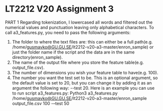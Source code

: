 # LT2212 V20 Assignment 3


PART 1
Regarding tokenization, I lowercased all words and filtered out the numerical values and punctuation leaving only alphabetical characters. 
To call a3_features.py, you need to pass the following arguments:
1)	The folder to where the text files are: this can either be a full path(e.g. /home/gusmavko@GU.GU.SE/lt2212-v20-a3-master/enron_sample) or just the folder name if the script and the data are in the same directory(enron_sample).
2)	The name of the output file where you store the feature table(e.g. output_file.csv).
3)	The number of dimensions you wish your feature table to have(e.g. 100).
4)	The number you want the test set to be. This is an optional argument, so the default value is set to 20, but you can change it by adding it as an argument the following way: --test 20.
Here is an example you can use to run script a3_features.py:
Python3 a3_features.py /home/gusmavko@GU.GU.SE/lt2212-v20-a3-master/enron_sample output_file.csv 100 -–test 50

